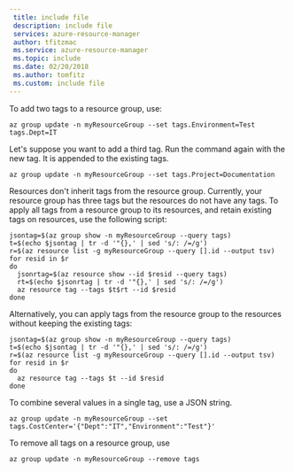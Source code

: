 ```yaml
---
 title: include file
 description: include file
 services: azure-resource-manager
 author: tfitzmac
 ms.service: azure-resource-manager
 ms.topic: include
 ms.date: 02/20/2018
 ms.author: tomfitz
 ms.custom: include file
---
```


To add two tags to a resource group, use:

```azurecli-interactive
az group update -n myResourceGroup --set tags.Environment=Test tags.Dept=IT
```

Let's suppose you want to add a third tag. Run the command again with the new tag. It is appended to the existing tags.

```azurecli-interactive
az group update -n myResourceGroup --set tags.Project=Documentation
```

Resources don't inherit tags from the resource group. Currently, your resource group has three tags but the resources do not have any tags. To apply all tags from a resource group to its resources, and retain existing tags on resources, use the following script:

```azurecli-interactive
jsontag=$(az group show -n myResourceGroup --query tags)
t=$(echo $jsontag | tr -d '"{},' | sed 's/: /=/g')
r=$(az resource list -g myResourceGroup --query [].id --output tsv)
for resid in $r
do
  jsonrtag=$(az resource show --id $resid --query tags)
  rt=$(echo $jsonrtag | tr -d '"{},' | sed 's/: /=/g')
  az resource tag --tags $t$rt --id $resid
done
```

Alternatively, you can apply tags from the resource group to the resources without keeping the existing tags:

```azurecli-interactive
jsontag=$(az group show -n myResourceGroup --query tags)
t=$(echo $jsontag | tr -d '"{},' | sed 's/: /=/g')
r=$(az resource list -g myResourceGroup --query [].id --output tsv)
for resid in $r
do
  az resource tag --tags $t --id $resid
done
```

To combine several values in a single tag, use a JSON string.

```azurecli-interactive
az group update -n myResourceGroup --set tags.CostCenter='{"Dept":"IT","Environment":"Test"}'
```

To remove all tags on a resource group, use

```azurecli-interactive
az group update -n myResourceGroup --remove tags
```
